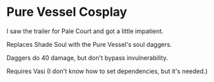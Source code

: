 # Pure Vessel Cosplay

I saw the trailer for Pale Court and got a little impatient.

Replaces Shade Soul with the Pure Vessel's soul daggers.

Daggers do 40 damage, but don't bypass invulnerability.

Requires Vasi (I don't know how to set dependencies, but it's needed.)
